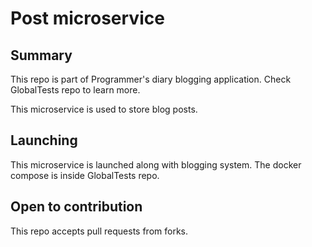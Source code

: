 # Post microservice

## Summary

This repo is part of Programmer's diary blogging application. Check GlobalTests repo to learn more.

This microservice is used to store blog posts.

## Launching
This microservice is launched along with blogging system.
The docker compose is inside GlobalTests repo.

## Open to contribution
This repo accepts pull requests from forks.